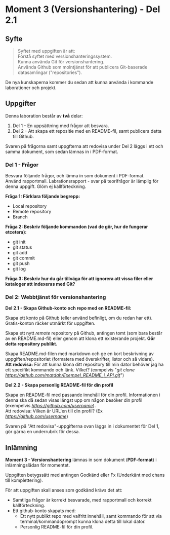 # Moment 3 (Versionshantering) - Del 2.1  

## Syfte  
>Syftet med uppgiften är att:  
>Förstå syftet med versionshanteringssystem.  
>Kunna använda Git för versionshantering.  
>Använda Github som molntjänst för att publicera Git-baserade datasamlingar ("repositories").  
  
De nya kunskaperna kommer du sedan att kunna använda i kommande laborationer och projekt.  

## Uppgifter  

Denna laboration består av **två** delar:

1. Del 1 - En uppsättning med frågor att besvara.
2. Del 2 - Att skapa ett repositie med en README-fil, samt publicera detta till Github.
   
Svaren på frågorna samt uppgfterna att redovisa under Del 2 läggs i ett och samma dokument, som sedan lämnas in i PDF-format.  

### Del 1 - Frågor  

Besvara följande frågor, och lämna in som dokument i PDF-format.  
Använd rapportmall. Labrationsrapport - svar på teorifrågor är lämplig för denna uppgift. Glöm ej källförteckning.  

**Fråga 1: Förklara följande begrepp:**

* Local repository
* Remote repository
* Branch  

**Fråga 2: Beskriv följande kommandon (vad de gör, hur de fungerar etcetera):**  

* git init
* git status
* git add
* git commit
* git push
* git log  

**Fråga 3: Beskriv hur du går tillväga för att ignorera att vissa filer eller kataloger att indexeras med Git?**  

### Del 2: Webbtjänst för versionshantering  

**Del 2.1 - Skapa Github-konto och repo med en README-fil:**  

Skapa ett konto på Github (eller använd befinligt, om du redan har ett).  
Gratis-konton räcker utmärkt för uppgiften.  

Skapa ett nytt _remote_ repository på Github, antingen tomt (som bara består av en README.md-fil) eller genom att klona ett existerande projekt. **Gör detta repository publikt.**  

Skapa README.md-filen med markdown och ge en kort beskrivning av uppgiften/repositoriet (formatera med överskrifter, listor och så vidare).  
**Att redovisa:** För att kunna klona ditt repository till min dator behöver jag ha ett specifikt kommando och länk. Vilket? (exmpelvis "_git clone https://github.com/matdah/Exempel_README_i_API.git_")  

**Del 2.2 - Skapa personlig README-fil för din profil**  

Skapa en README-fil med passande innehåll för din profil. Informationen i denna ska då sedan visas längst upp om någon besöker din profil (exempelvis _https://github.com/username_).  
Att redovisa: Vilken är URL'en till din profil? (Ex _https://github.com/username_)  
 
Svaren på "Att redovisa"-uppgifterna ovan läggs in i dokumentet för Del 1, gör gärna en underrubrik för dessa.  

## Inlämning

**Moment 3 - Versionshantering** lämnas in som dokument (**PDF-format**) i inlämningslådan för momentet.  

Uppgiften betygssätt med antingen Godkänd eller Fx (Underkänt med chans till komplettering).  

För att uppgiften skall anses som godkänd krävs det att:  

* Samtliga frågor är korrekt besvarade, med rapportmall och korrekt källförteckning.
* Ett github-konto skapats med:
  * Ett nytt publikt repo med valfritt innehåll, samt kommando för att via terminal/kommandoprompt kunna klona detta till lokal dator.
  * Personlig README-fil för din profil.
